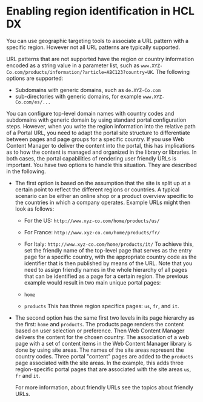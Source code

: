 # Enabling region identification in HCL DX

You can use geographic targeting tools to associate a URL pattern with a specific region. However not all URL patterns are typically supported.

URL patterns that are not supported have the region or country information encoded as a string value in a parameter list, such as `www.XYZ-Co.com/products/information/?article=ABC123?country=UK`. The following options are supported:

-   Subdomains with generic domains, such as `de.XYZ-Co.com`
-   sub-directories with generic domains, for example `www.XYZ-Co.com/es/...`

You can configure top-level domain names with country codes and subdomains with generic domain by using standard portal configuration steps. However, when you write the region information into the relative path of a Portal URL, you need to adapt the portal site structure to differentiate between pages and page groups for a specific country. If you use Web Content Manager to deliver the content into the portal, this has implications as to how the content is managed and organized in the library or libraries. In both cases, the portal capabilities of rendering user friendly URLs is important. You have two options to handle this situation. They are described in the following.

-   The first option is based on the assumption that the site is split up at a certain point to reflect the different regions or countries. A typical scenario can be either an online shop or a product overview specific to the countries in which a company operates. Example URLs might then look as follows:

    -   For the US: `http://www.xyz-co.com/home/products/us/`
    -   For France: `http://www.xyz-co.com/home/products/fr/`
    -   For Italy: `http://www.xyz-co.com/home/products/it/`
    To achieve this, set the friendly name of the top-level page that serves as the entry page for a specific country, with the appropriate country code as the identifier that is then published by means of the URL. Note that you need to assign friendly names in the whole hierarchy of all pages that can be identified as a page for a certain region. The previous example would result in two main unique portal pages:

    -   `home`
    -   `products` This has three region specifics pages: `us`, `fr`, and `it`.
    
-   The second option has the same first two levels in its page hierarchy as the first: `home` and `products`. The products page renders the content based on user selection or preference. Then Web Content Manager delivers the content for the chosen country. The association of a web page with a set of content items in the Web Content Manager library is done by using site areas. The names of the site areas represent the country codes. Three portal "content" pages are added to the `products` page associated with the site areas. In the example, this adds three region-specific portal pages that are associated with the site areas `us`, `fr` and `it`.

    For more information, about friendly URLs see the topics about friendly URLs.


